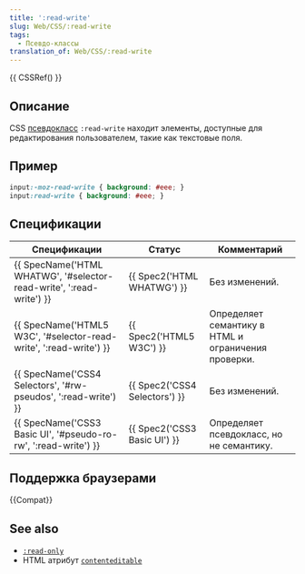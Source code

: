 ```yaml
---
title: ':read-write'
slug: Web/CSS/:read-write
tags:
  - Псевдо-классы
translation_of: Web/CSS/:read-write
---
```


{{ CSSRef() }}

## Описание

CSS [псевдокласс](/ru/docs/Web/CSS/Псевдо-классы) `:read-write` находит элементы, доступные для редактирования пользователем, такие как текстовые поля.

## Пример

```css
input:-moz-read-write { background: #eee; }
input:read-write { background: #eee; }
```

## Спецификации

| Спецификации                                                                                 | Статус                                   | Комментарий                                         |
| -------------------------------------------------------------------------------------------- | ---------------------------------------- | --------------------------------------------------- |
| {{ SpecName('HTML WHATWG', '#selector-read-write', ':read-write') }} | {{ Spec2('HTML WHATWG') }}     | Без изменений.                                      |
| {{ SpecName('HTML5 W3C', '#selector-read-write', ':read-write') }}     | {{ Spec2('HTML5 W3C') }}         | Определяет семантику в HTML и ограничения проверки. |
| {{ SpecName('CSS4 Selectors', '#rw-pseudos', ':read-write') }}         | {{ Spec2('CSS4 Selectors') }} | Без изменений.                                      |
| {{ SpecName('CSS3 Basic UI', '#pseudo-ro-rw', ':read-write') }}         | {{ Spec2('CSS3 Basic UI') }}     | Определяет псевдокласс, но не семантику.            |

## Поддержка браузерами

{{Compat}}

## See also

- [`:read-only`](/ru/docs/Web/CSS/:read-only)
- HTML атрибут [`contenteditable`](/ru/docs/HTML/Content_Editable)
